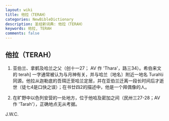```yaml
---
layout: wiki
title: 他拉（TERAH）
categories: NewBibleDictionary
description: 圣经新词典: 他拉（TERAH）
keywords: 他拉, TERAH
comments: false
---
```


## 他拉（TERAH）

1. 亚伯兰、拿鹤及哈兰之父（创十一27； AV 作 'Thara'，路三34）。希伯来文的 terah] 一字通常被认为与月神有关，并与哈兰〔地名〕附近一地名 Turah\i 同源。他拉从迦勒底的吾珥迁至哈兰定居，并在亚伯兰迁离一段长时间后才逝世（徒七4是口快之误）；在书廿四2的描述中，他是一个拜偶像的人。

2. 在旷野中以色列安营的一处地方，位于他哈及密加之间（民卅三27-28；AV 作 'Tarah'），正确地点无从考据。

J.W.C.








